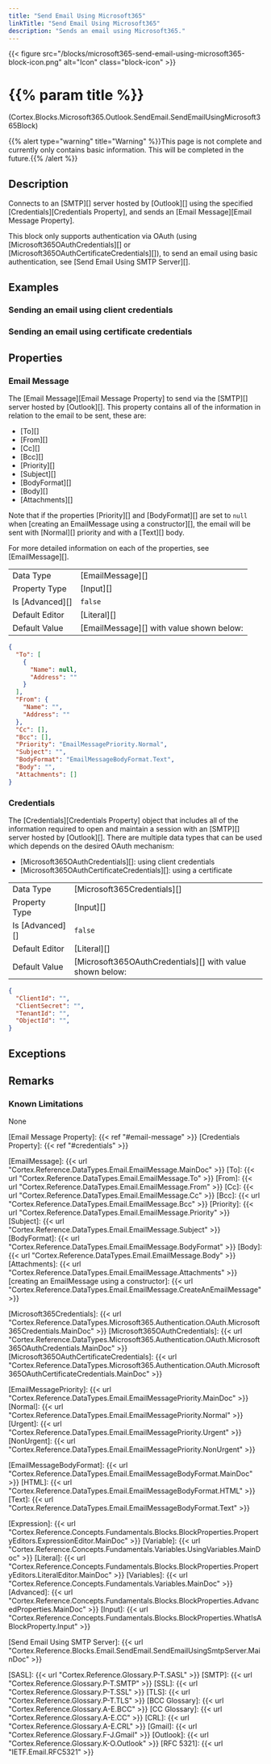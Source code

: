 ```yaml
---
title: "Send Email Using Microsoft365"
linkTitle: "Send Email Using Microsoft365"
description: "Sends an email using Microsoft365."
---
```


{{< figure src="/blocks/microsoft365-send-email-using-microsoft365-block-icon.png" alt="Icon" class="block-icon" >}}

# {{% param title %}}

<p class="namespace">(Cortex.Blocks.Microsoft365.Outlook.SendEmail.SendEmailUsingMicrosoft365Block)</p>

{{% alert type="warning" title="Warning" %}}This page is not complete and currently only contains basic information. This will be completed in the future.{{% /alert %}}

## Description

Connects to an [SMTP][] server hosted by [Outlook][] using the specified [Credentials][Credentials Property], and sends an [Email Message][Email Message Property].

This block only supports authentication via OAuth (using [Microsoft365OAuthCredentials][] or [Microsoft365OAuthCertificateCredentials][]), to send an email using basic authentication, see [Send Email Using SMTP Server][].

## Examples

### Sending an email using client credentials

### Sending an email using certificate credentials

## Properties

### Email Message

The [Email Message][Email Message Property] to send via the [SMTP][] server hosted by [Outlook][]. This property contains all of the information in relation to the email to be sent, these are:

- [To][]
- [From][]
- [Cc][]
- [Bcc][]
- [Priority][]
- [Subject][]
- [BodyFormat][]
- [Body][]
- [Attachments][]

Note that if the properties [Priority][] and [BodyFormat][] are set to `null` when [creating an EmailMessage using a constructor][], the email will be sent with [Normal][] priority and with a [Text][] body.

For more detailed information on each of the properties, see [EmailMessage][].

|||
|----------|----------|
| Data Type | [EmailMessage][] |
| Property Type | [Input][] |
| Is [Advanced][] | `false` |
| Default Editor | [Literal][] |
| Default Value | [EmailMessage][] with value shown below: |

```json
{
  "To": [
    {
      "Name": null,
      "Address": ""
    }
  ],
  "From": {
    "Name": "",
    "Address": ""
  },
  "Cc": [],
  "Bcc": [],
  "Priority": "EmailMessagePriority.Normal",
  "Subject": "",
  "BodyFormat": "EmailMessageBodyFormat.Text",
  "Body": "",
  "Attachments": []
}
```

### Credentials

The [Credentials][Credentials Property] object that includes all of the information required to open and maintain a session with an [SMTP][] server hosted by [Outlook][]. There are multiple data types that can be used which depends on the desired OAuth mechanism:

- [Microsoft365OAuthCredentials][]: using client credentials
- [Microsoft365OAuthCertificateCredentials][]: using a certificate

|||
|----------|----------|
| Data Type | [Microsoft365Credentials][] |
| Property Type | [Input][] |
| Is [Advanced][] | `false` |
| Default Editor | [Literal][] |
| Default Value | [Microsoft365OAuthCredentials][] with value shown below: |

```json
{
  "ClientId": "",
  "ClientSecret": "",
  "TenantId": "",
  "ObjectId": "",
}
```

## Exceptions

## Remarks

### Known Limitations

None

[Email Message Property]: {{< ref "#email-message" >}}
[Credentials Property]: {{< ref "#credentials" >}}

[EmailMessage]: {{< url "Cortex.Reference.DataTypes.Email.EmailMessage.MainDoc" >}}
[To]: {{< url "Cortex.Reference.DataTypes.Email.EmailMessage.To" >}}
[From]: {{< url "Cortex.Reference.DataTypes.Email.EmailMessage.From" >}}
[Cc]: {{< url "Cortex.Reference.DataTypes.Email.EmailMessage.Cc" >}}
[Bcc]: {{< url "Cortex.Reference.DataTypes.Email.EmailMessage.Bcc" >}}
[Priority]: {{< url "Cortex.Reference.DataTypes.Email.EmailMessage.Priority" >}}
[Subject]: {{< url "Cortex.Reference.DataTypes.Email.EmailMessage.Subject" >}}
[BodyFormat]: {{< url "Cortex.Reference.DataTypes.Email.EmailMessage.BodyFormat" >}}
[Body]: {{< url "Cortex.Reference.DataTypes.Email.EmailMessage.Body" >}}
[Attachments]: {{< url "Cortex.Reference.DataTypes.Email.EmailMessage.Attachments" >}}
[creating an EmailMessage using a constructor]: {{< url "Cortex.Reference.DataTypes.Email.EmailMessage.CreateAnEmailMessage" >}}

[Microsoft365Credentials]: {{< url "Cortex.Reference.DataTypes.Microsoft365.Authentication.OAuth.Microsoft365Credentials.MainDoc" >}}
[Microsoft365OAuthCredentials]: {{< url "Cortex.Reference.DataTypes.Microsoft365.Authentication.OAuth.Microsoft365OAuthCredentials.MainDoc" >}}
[Microsoft365OAuthCertificateCredentials]: {{< url "Cortex.Reference.DataTypes.Microsoft365.Authentication.OAuth.Microsoft365OAuthCertificateCredentials.MainDoc" >}}

[EmailMessagePriority]: {{< url "Cortex.Reference.DataTypes.Email.EmailMessagePriority.MainDoc" >}}
[Normal]: {{< url "Cortex.Reference.DataTypes.Email.EmailMessagePriority.Normal" >}}
[Urgent]: {{< url "Cortex.Reference.DataTypes.Email.EmailMessagePriority.Urgent" >}}
[NonUrgent]: {{< url "Cortex.Reference.DataTypes.Email.EmailMessagePriority.NonUrgent" >}}

[EmailMessageBodyFormat]: {{< url "Cortex.Reference.DataTypes.Email.EmailMessageBodyFormat.MainDoc" >}}
[HTML]: {{< url "Cortex.Reference.DataTypes.Email.EmailMessageBodyFormat.HTML" >}}
[Text]: {{< url "Cortex.Reference.DataTypes.Email.EmailMessageBodyFormat.Text" >}}

[Expression]: {{< url "Cortex.Reference.Concepts.Fundamentals.Blocks.BlockProperties.PropertyEditors.ExpressionEditor.MainDoc" >}}
[Variable]: {{< url "Cortex.Reference.Concepts.Fundamentals.Variables.UsingVariables.MainDoc" >}}
[Literal]: {{< url "Cortex.Reference.Concepts.Fundamentals.Blocks.BlockProperties.PropertyEditors.LiteralEditor.MainDoc" >}}
[Variables]: {{< url "Cortex.Reference.Concepts.Fundamentals.Variables.MainDoc" >}}
[Advanced]: {{< url "Cortex.Reference.Concepts.Fundamentals.Blocks.BlockProperties.AdvancedProperties.MainDoc" >}}
[Input]: {{< url "Cortex.Reference.Concepts.Fundamentals.Blocks.BlockProperties.WhatIsABlockProperty.Input" >}}

[Send Email Using SMTP Server]: {{< url "Cortex.Reference.Blocks.Email.SendEmail.SendEmailUsingSmtpServer.MainDoc" >}}

[SASL]: {{< url "Cortex.Reference.Glossary.P-T.SASL" >}}
[SMTP]: {{< url "Cortex.Reference.Glossary.P-T.SMTP" >}}
[SSL]: {{< url "Cortex.Reference.Glossary.P-T.SSL" >}}
[TLS]: {{< url "Cortex.Reference.Glossary.P-T.TLS" >}}
[BCC Glossary]: {{< url "Cortex.Reference.Glossary.A-E.BCC" >}}
[CC Glossary]: {{< url "Cortex.Reference.Glossary.A-E.CC" >}}
[CRL]: {{< url "Cortex.Reference.Glossary.A-E.CRL" >}}
[Gmail]: {{< url "Cortex.Reference.Glossary.F-J.Gmail" >}}
[Outlook]: {{< url "Cortex.Reference.Glossary.K-O.Outlook" >}}
[RFC 5321]: {{< url "IETF.Email.RFC5321" >}}
